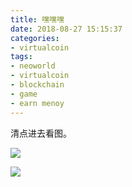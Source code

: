 ```yaml
---
title: 嘿嘿嘿
date: 2018-08-27 15:15:37
categories:
- virtualcoin
tags:
- neoworld
- virtualcoin
- blockchain
- game
- earn menoy
---
```

清点进去看图。

<!-- more -->

![](/images/virtualcoin/4_0.jpg)

![](/images/virtualcoin/4_1.JPG)
